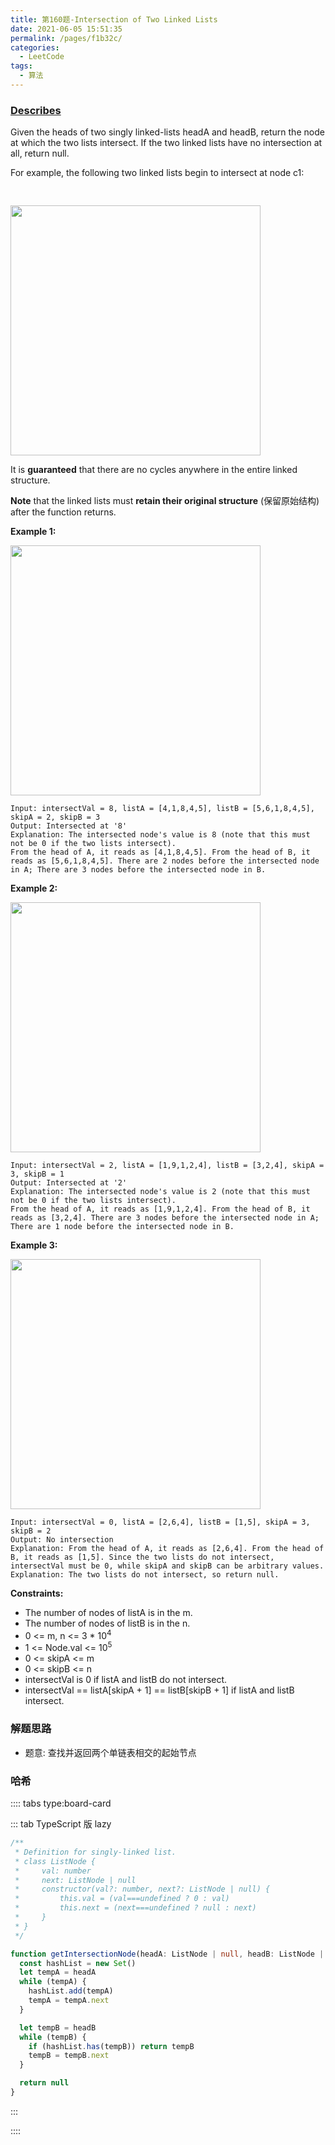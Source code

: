 ```yaml
---
title: 第160题-Intersection of Two Linked Lists
date: 2021-06-05 15:51:35
permalink: /pages/f1b32c/
categories:
  - LeetCode
tags:
  - 算法
---
```


### [Describes](https://leetcode-cn.com/problems/intersection-of-two-linked-lists/)

Given the heads of two singly linked-lists <span class="span-shadow">headA</span> and <span class="span-shadow">headB</span>, return the node at which the two lists intersect. If the two linked lists have no intersection at all, return <span class="span-shadow">null</span>.

For example, the following two linked lists begin to intersect at node <span class="span-shadow">c1</span>:

<img style="margin: 30px 0 0;" width="400" src="https://cdn.jsdelivr.net/gh/xiaojun996/CDN/images/leetcode/160_statement.png" />

It is **guaranteed** that there are no cycles anywhere in the entire linked structure.

**Note** that the linked lists must **retain their original structure** (保留原始结构) after the function returns.

<!-- more -->

**Example 1:**

<img src="https://cdn.jsdelivr.net/gh/xiaojun996/CDN/images/leetcode/160_example_1_1.png" width="400" />

```
Input: intersectVal = 8, listA = [4,1,8,4,5], listB = [5,6,1,8,4,5], skipA = 2, skipB = 3
Output: Intersected at '8'
Explanation: The intersected node's value is 8 (note that this must not be 0 if the two lists intersect).
From the head of A, it reads as [4,1,8,4,5]. From the head of B, it reads as [5,6,1,8,4,5]. There are 2 nodes before the intersected node in A; There are 3 nodes before the intersected node in B.
```

**Example 2:**

<img src="https://cdn.jsdelivr.net/gh/xiaojun996/CDN/images/leetcode/160_example_2.png" width="400" />

```
Input: intersectVal = 2, listA = [1,9,1,2,4], listB = [3,2,4], skipA = 3, skipB = 1
Output: Intersected at '2'
Explanation: The intersected node's value is 2 (note that this must not be 0 if the two lists intersect).
From the head of A, it reads as [1,9,1,2,4]. From the head of B, it reads as [3,2,4]. There are 3 nodes before the intersected node in A; There are 1 node before the intersected node in B.
```

**Example 3:**

<img src="https://cdn.jsdelivr.net/gh/xiaojun996/CDN/images/leetcode/160_example_3.png" width="400" />

```
Input: intersectVal = 0, listA = [2,6,4], listB = [1,5], skipA = 3, skipB = 2
Output: No intersection
Explanation: From the head of A, it reads as [2,6,4]. From the head of B, it reads as [1,5]. Since the two lists do not intersect, intersectVal must be 0, while skipA and skipB can be arbitrary values.
Explanation: The two lists do not intersect, so return null.
```

**Constraints:**

- The number of nodes of <span class="span-shadow">listA</span> is in the <span class="span-shadow">m</span>.
- The number of nodes of <span class="span-shadow">listB</span> is in the <span class="span-shadow">n</span>.
- <span class="span-shadow">0 <= m, n <= 3 \* 10<sup>4</sup></span>
- <span class="span-shadow">1 <= Node.val <= 10<sup>5</sup></span>
- <span class="span-shadow">0 <= skipA <= m</span>
- <span class="span-shadow">0 <= skipB <= n</span>
- <span class="span-shadow">intersectVal</span> is 0 if <span class="span-shadow">listA</span> and <span class="span-shadow">listB</span> do not intersect.
- <span class="span-shadow">intersectVal == listA[skipA + 1] == listB[skipB + 1]</span> if <span class="span-shadow">listA</span> and <span class="span-shadow">listB</span> intersect.

### 解题思路

- 题意: 查找并返回两个单链表相交的起始节点

### 哈希

:::: tabs type:board-card

::: tab TypeScript 版 lazy

```TypeScript
/**
 * Definition for singly-linked list.
 * class ListNode {
 *     val: number
 *     next: ListNode | null
 *     constructor(val?: number, next?: ListNode | null) {
 *         this.val = (val===undefined ? 0 : val)
 *         this.next = (next===undefined ? null : next)
 *     }
 * }
 */

function getIntersectionNode(headA: ListNode | null, headB: ListNode | null): ListNode | null {
  const hashList = new Set()
  let tempA = headA
  while (tempA) {
    hashList.add(tempA)
    tempA = tempA.next
  }

  let tempB = headB
  while (tempB) {
    if (hashList.has(tempB)) return tempB
    tempB = tempB.next
  }

  return null
}
```

:::

::::
